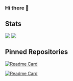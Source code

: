### Hi there 👋

## Stats

<img src="https://github-readme-stats.vercel.app/api?username=lks-hrsch&show_icons=true&theme=onedark" />
<img src="https://github-readme-stats.vercel.app/api/top-langs/?username=ks-hrsch&theme=onedark" />

## Pinned Repositories

[![Readme Card](https://github-readme-stats.vercel.app/api/pin/?username=mribrgr&repo=StuRa-Mitgliederdatenbank&theme=onedark&show_owner=true)](https://github.com/mribrgr/StuRa-Mitgliederdatenbank)

[![Readme Card](https://github-readme-stats.vercel.app/api/pin/?username=pbo-dream-team&repo=track-me-code-doc&theme=onedark&show_owner=true)](https://github.com/pbo-dream-team/track-me)


<!--
**ks-hrsch/ks-hrsch** is a ✨ _special_ ✨ repository because its `README.md` (this file) appears on your GitHub profile.

Here are some ideas to get you started:

- 🔭 I’m currently working on ...
- 🌱 I’m currently learning ...
- 👯 I’m looking to collaborate on ...
- 🤔 I’m looking for help with ...
- 💬 Ask me about ...
- 📫 How to reach me: ...
- 😄 Pronouns: ...
- ⚡ Fun fact: ...
-->
